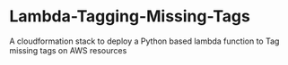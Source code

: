 # Lambda-Tagging-Missing-Tags
A cloudformation stack to deploy a Python based lambda function to Tag missing tags on AWS resources
